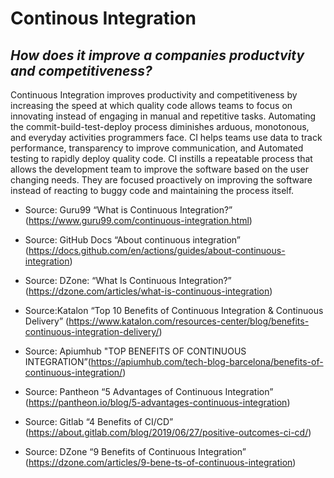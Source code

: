 # Continous Integration
## _How does it improve a companies productvity and competitiveness?_

Continuous Integration improves productivity and competitiveness by increasing the speed at which quality code allows teams to focus on innovating instead of engaging in manual and repetitive tasks. Automating the commit-build-test-deploy process diminishes arduous, monotonous, and everyday activities programmers face. CI helps teams use data to track performance, transparency to improve communication, and Automated testing to rapidly deploy quality code. CI instills a repeatable process that allows the development team to improve the software based on the user changing needs. They are focused proactively on improving the software instead of reacting to buggy code and maintaining the process itself.

* Source: Guru99 “What is Continuous Integration?” (https://www.guru99.com/continuous-integration.html)

* Source: GitHub Docs “About continuous integration” (https://docs.github.com/en/actions/guides/about-continuous-integration)

* Source: DZone: “What Is Continuous Integration?” (https://dzone.com/articles/what-is-continuous-integration)

* Source:Katalon “Top 10 Benefits of Continuous Integration & Continuous Delivery” (https://www.katalon.com/resources-center/blog/benefits-continuous-integration-delivery/)

* Source: Apiumhub "TOP BENEFITS OF CONTINUOUS INTEGRATION”(https://apiumhub.com/tech-blog-barcelona/benefits-of-continuous-integration/) 

* Source: Pantheon “5 Advantages of Continuous Integration” (https://pantheon.io/blog/5-advantages-continuous-integration)

* Source: Gitlab “4 Benefits of CI/CD” (https://about.gitlab.com/blog/2019/06/27/positive-outcomes-ci-cd/)

* Source: DZone “9 Benefits of Continuous Integration” (https://dzone.com/articles/9-bene-ts-of-continuous-integration)
